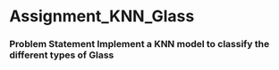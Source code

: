 # Assignment_KNN_Glass
### Problem Statement Implement a KNN model to classify the different types of Glass
